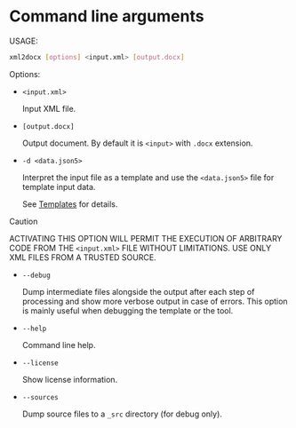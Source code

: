 # Command line arguments

USAGE:
```sh
xml2docx [options] <input.xml> [output.docx]
```

Options:

* `<input.xml>`

    Input XML file.

* `[output.docx]`

    Output document. By default it is `<input>` with `.docx` extension.

* `-d <data.json5>`

    Interpret the input file as a template and use the `<data.json5>` file for
    template input data.

    See [Templates](template.md#templates) for details.

> [!CAUTION]
> ACTIVATING THIS OPTION WILL PERMIT THE EXECUTION OF ARBITRARY
> CODE FROM THE `<input.xml>` FILE WITHOUT LIMITATIONS. USE ONLY
> XML FILES FROM A TRUSTED SOURCE.

* `--debug`

    Dump intermediate files alongside the output after each step of
    processing and show more verbose output in case of errors. This option
    is mainly useful when debugging the template or the tool.

* `--help`
  
    Command line help.

* `--license`

    Show license information.

* `--sources`

    Dump source files to a `_src` directory (for debug only).
